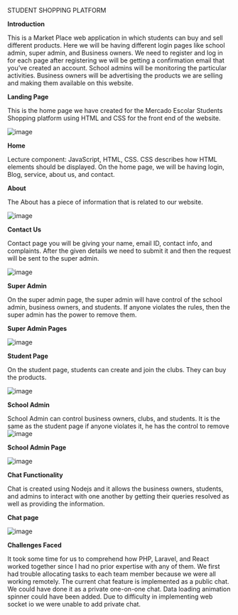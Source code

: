 STUDENT SHOPPING PLATFORM

 **Introduction**
 
  This is a Market Place web application in which students can buy and sell different products.
  Here we will be having different login pages like school admin, super admin, and Business owners.
  We need to register and log in for each page after registering we will be getting a confirmation email that you’ve created an account.
  School admins will be monitoring the particular activities.
  Business owners will be advertising the products we are selling and making them available on this website.

**Landing Page**

  This is the home page we have created for the Mercado Escolar Students Shopping platform using HTML and CSS for the front end of the website.
 
  ![image](https://github.com/vamshiachavelli/Market_Place/assets/58171768/08376947-e379-47ad-946e-6aa6535f006f)

**Home**

  Lecture component: JavaScript, HTML, CSS.
  CSS describes how HTML elements should be displayed.
  On the home page, we will be having login, Blog, service, about us, and contact. 

**About**

  The About has a piece of information that is related to our website.
 
   ![image](https://github.com/vamshiachavelli/Market_Place/assets/58171768/0ab1927f-887e-42bc-b291-8293c9178c50)

**Contact Us**

  Contact page you will be giving your name, email ID, contact info, and complaints.
  After the given details we need to submit it and then the request will be sent to the super admin.
  
  ![image](https://github.com/vamshiachavelli/Market_Place/assets/58171768/736e27cf-7088-4140-a586-12ee4394e368)

**Super Admin**

 On the super admin page, the super admin will have control of the school admin, business owners, and students.
 If anyone violates the rules, then the super admin has the power to remove them.

**Super Admin Pages**

 ![image](https://github.com/vamshiachavelli/Market_Place/assets/58171768/a6927f0d-a85d-4cb1-a73c-129e935efc76)

**Student Page**

 On the student page, students can create and join the clubs.
 They can buy the products.
 
 ![image](https://github.com/vamshiachavelli/Market_Place/assets/58171768/28591fd8-5615-426a-ae13-d4be9a3366e0)

**School Admin**

 School Admin can control business owners, clubs, and students. 
 It is the same as the student page if anyone violates it, he has the control to remove 
 ![image](https://github.com/vamshiachavelli/Market_Place/assets/58171768/e2aeadba-35ca-4550-b826-18e8f76e1229)

**School Admin Page**

![image](https://github.com/vamshiachavelli/Market_Place/assets/58171768/dbbaed79-3a7e-40d8-bb8b-ff254ec81be4)

**Chat Functionality**
 
 Chat is created using Nodejs and it allows the business owners, students, and admins to interact with one another by getting their queries resolved as well as providing the information.

**Chat page**

 ![image](https://github.com/vamshiachavelli/Market_Place/assets/58171768/7d02566a-7920-416c-82f1-f9da75fb788a)

**Challenges Faced**

 It took some time for us to comprehend how PHP, Laravel, and React worked together since I had no prior expertise with any of them.
 We first had trouble allocating tasks to each team member because we were all working remotely.
 The current chat feature is implemented as a public chat. We could have done it as a private one-on-one chat.
 Data loading animation spinner could have been added.
 Due to difficulty in implementing web socket io we were unable to add private chat.
